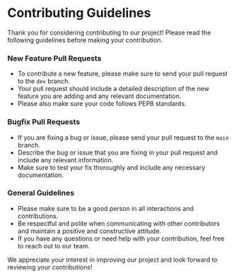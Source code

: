 
# Contributing Guidelines

Thank you for considering contributing to our project! Please read the following guidelines before making your contribution.

### New Feature Pull Requests

-   To contribute a new feature, please make sure to send your pull request to the `dev` branch.
-   Your pull request should include a detailed description of the new feature you are adding and any relevant documentation.
-   Please also make sure your code follows PEP8 standards.

### Bugfix Pull Requests

-   If you are fixing a bug or issue, please send your pull request to the `main` branch.
-   Describe the bug or issue that you are fixing in your pull request and include any relevant information.
-   Make sure to test your fix thoroughly and include any necessary documentation.

### General Guidelines

-   Please make sure to be a good person in all interactions and contributions.
-   Be respectful and polite when communicating with other contributors and maintain a positive and constructive attitude.
-   If you have any questions or need help with your contribution, feel free to reach out to our team.

We appreciate your interest in improving our project and look forward to reviewing your contributions!
